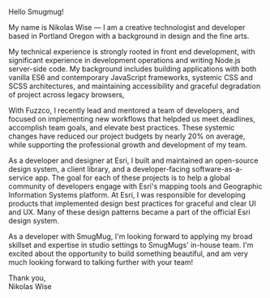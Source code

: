 Hello Smugmug!

My name is Nikolas Wise — I am a creative technologist and developer based in Portland Oregon with a background in design and the fine arts.

My technical experience is strongly rooted in front end development, with significant experience in development operations and writing Node.js server-side code. My background includes building applications with both vanilla ES6 and contemporary JavaScript frameworks, systemic CSS and SCSS architectures, and maintaining accessibility and graceful degradation of project across legacy browsers, 

With Fuzzco, I recently lead and mentored a team of developers, and focused on implementing new workflows that helpded us meet deadlines, accomplish team goals, and elevate best practices. These systemic changes have reduced our project budgets by nearly 20% on average, while supporting the professional growth and development of my team.

As a developer and designer at Esri, I built and maintained an open-source design system, a client library, and a developer-facing software-as-a-service app. The goal for each of these projects is to help a global community of developers engage with Esri's mapping tools and Geographic Information Systems platform. At Esri, I was responsible for developing products that implemented design best practices for graceful and clear UI and UX. Many of these design patterns became a part of the official Esri design system.

As a developer with SmugMug, I'm looking forward to applying my broad skillset and expertise in studio settings to SmugMugs' in-house team. I'm excited about the opportunity to build something beautiful, and am very much looking forward to talking further with your team!

Thank you,  
Nikolas Wise